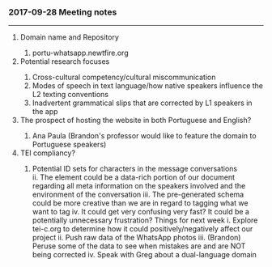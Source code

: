 <h3>2017-09-28 Meeting notes</h3>


<hr/>
<ol><li>Domain name and Repository</li> 
	<ol><li>portu-whatsapp.newtfire.org</li></ol>
<li>Potential research focuses</li>
	<ol><li>Cross-cultural competency/cultural miscommunication</li>
	<li>Modes of speech in text language/how native speakers influence the L2 texting conventions</li>
		<li>Inadvertent grammatical slips that are corrected by L1 speakers in the app</li></ol>
	<li>The prospect of hosting the website in both Portuguese and English?</li>
	<ol><li>Ana Paula (Brandon's professor would like to feature the domain to Portuguese speakers)</li></ol>
	<li>TEI compliancy?</li>
	<ol><li>Potential ID sets for characters in the message conversations</li>
	ii. The <teiHeader> element could be a data-rich portion of our document regarding all meta information on the speakers involved and the environment of the conversation
	iii. The pre-generated schema could be more creative than we are in regard to tagging what we want to tag
	iv. It could get very confusing very fast? It could be a potentially unnecessary frustration?
Things for next week
	i. Explore tei-c.org to determine how it could positively/negatively affect our project
	ii. Push raw data of the WhatsApp photos 
	iii. (Brandon) Peruse some of the data to see when mistakes are and are NOT being corrected
	iv. Speak with Greg about a dual-language domain</ol>
